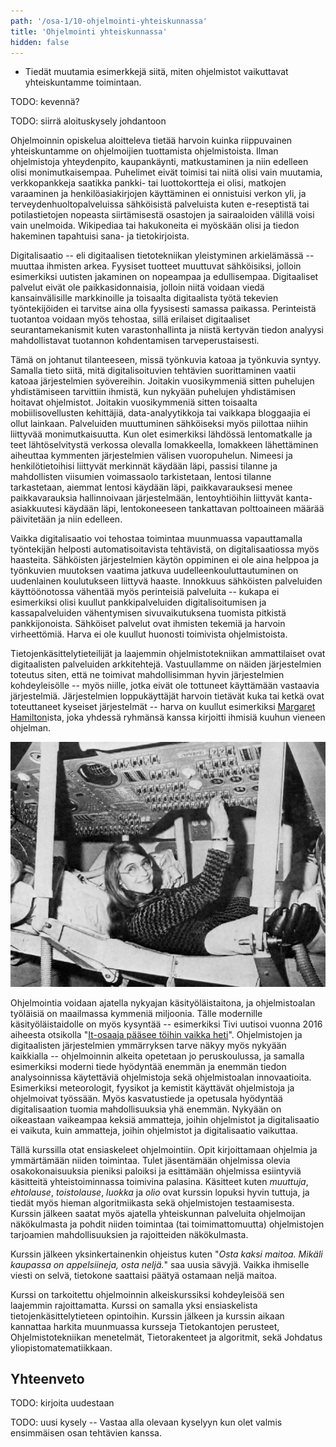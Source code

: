 ```yaml
---
path: '/osa-1/10-ohjelmointi-yhteiskunnassa'
title: 'Ohjelmointi yhteiskunnassa'
hidden: false
---
```



<text-box variant='learningObjectives' name='Oppimistavoitteet'>

- Tiedät muutamia esimerkkejä siitä, miten ohjelmistot vaikuttavat yhteiskuntamme toimintaan.

</text-box>


TODO: kevennä?

TODO: siirrä aloituskysely johdantoon


<quiznator id="5c12b7f263de8e5db0cf8b8e"></quiznator>

Ohjelmoinnin opiskelua aloitteleva tietää harvoin kuinka riippuvainen yhteiskuntamme on ohjelmoijien tuottamista ohjelmistoista. Ilman ohjelmistoja yhteydenpito, kaupankäynti, matkustaminen ja niin edelleen olisi monimutkaisempaa. Puhelimet eivät toimisi tai niitä olisi vain muutamia, verkkopankkeja saatikka pankki- tai luottokortteja ei olisi, matkojen varaaminen ja henkilöasiakirjojen käyttäminen ei onnistuisi verkon yli, ja terveydenhuoltopalveluissa sähköisistä palveluista kuten e-reseptistä tai potilastietojen nopeasta siirtämisestä osastojen ja sairaaloiden välillä voisi vain unelmoida. Wikipediaa tai hakukoneita ei myöskään olisi ja tiedon hakeminen tapahtuisi sana- ja tietokirjoista.

Digitalisaatio -- eli digitaalisen tietotekniikan yleistyminen arkielämässä -- muuttaa ihmisten arkea. Fyysiset tuotteet muuttuvat sähköisiksi, jolloin esimerkiksi uutisten jakaminen on nopeampaa ja edullisempaa. Digitaaliset palvelut eivät ole paikkasidonnaisia, jolloin niitä voidaan viedä kansainvälisille markkinoille ja toisaalta digitaalista työtä tekevien työntekijöiden ei tarvitse aina olla fyysisesti samassa paikassa. Perinteistä tuotantoa voidaan myös tehostaa, sillä erilaiset digitaaliset seurantamekanismit kuten varastonhallinta ja niistä kertyvän tiedon analyysi mahdollistavat tuotannon kohdentamisen tarveperustaisesti.

Tämä on johtanut tilanteeseen, missä työnkuvia katoaa ja työnkuvia syntyy. Samalla tieto siitä, mitä digitalisoituvien tehtävien suorittaminen vaatii katoaa järjestelmien syövereihin. Joitakin vuosikymmeniä sitten puhelujen yhdistämiseen tarvittiin ihmistä, kun nykyään puhelujen yhdistämisen hoitavat ohjelmistot. Joitakin vuosikymmeniä sitten toisaalta mobiilisovellusten kehittäjiä, data-analyytikkoja tai vaikkapa bloggaajia ei ollut lainkaan. Palveluiden muuttuminen sähköiseksi myös piilottaa niihin liittyvää monimutkaisuutta. Kun olet esimerkiksi lähdössä lentomatkalle ja teet lähtöselvitystä verkossa olevalla lomakkeella, lomakkeen lähettäminen aiheuttaa kymmenten järjestelmien välisen vuoropuhelun. Nimeesi ja henkilötietoihisi liittyvät merkinnät käydään läpi, passisi tilanne ja mahdollisten viisumien voimassaolo tarkistetaan, lentosi tilanne tarkastetaan, aiemmat lentosi käydään läpi, paikkavarauksesi menee paikkavarauksia hallinnoivaan järjestelmään, lentoyhtiöihin liittyvät kanta-asiakkuutesi käydään läpi, lentokoneeseen tankattavan polttoaineen määrää päivitetään ja niin edelleen.

Vaikka digitalisaatio voi tehostaa toimintaa muunmuassa vapauttamalla työntekijän helposti automatisoitavista tehtävistä, on digitalisaatiossa myös haasteita. Sähköisten järjestelmien käytön oppiminen ei ole aina helppoa ja työnkuvien muutoksen vaatima jatkuva uudelleenkouluttautuminen on uudenlainen koulutukseen liittyvä haaste. Innokkuus sähköisten palveluiden käyttöönotossa vähentää myös perinteisiä palveluita -- kukapa ei esimerkiksi olisi kuullut pankkipalveluiden digitalisoitumisen ja kassapalveluiden vähentymisen sivuvaikutuksena tuomista pitkistä pankkijonoista. Sähköiset palvelut ovat ihmisten tekemiä ja harvoin virheettömiä. Harva ei ole kuullut huonosti toimivista ohjelmistoista.

<quiznator id="5c1368623cc3ec11bcd773fa"></quiznator>

Tietojenkäsittelytieteilijät ja laajemmin ohjelmistotekniikan ammattilaiset ovat digitaalisten palveluiden arkkitehtejä. Vastuullamme on näiden järjestelmien toteutus siten, että ne toimivat mahdollisimman hyvin järjestelmien kohdeyleisölle -- myös niille, jotka eivät ole tottuneet käyttämään vastaavia järjestelmiä. Järjestelmien loppukäyttäjät harvoin tietävät kuka tai ketkä ovat toteuttaneet kyseiset järjestelmät -- harva on kuullut esimerkiksi [Margaret Hamilton](<https://en.wikipedia.org/wiki/Margaret_Hamilton_(scientist)>)ista, joka yhdessä ryhmänsä kanssa kirjoitti ihmisiä kuuhun vieneen ohjelman.

![Margaret Hamilton työn parissa](./margeret-action.jpg)

Ohjelmointia voidaan ajatella nykyajan käsityöläistaitona, ja ohjelmistoalan työläisiä on maailmassa kymmeniä miljoonia. Tälle modernille käsityöläistaidolle on myös kysyntää -- esimerkiksi Tivi uutisoi vuonna 2016 aiheesta otsikolla "[It-osaaja pääsee töihin vaikka heti](http://www.tivi.fi/Kaikki_uutiset/it-osaaja-paasee-toihin-vaikka-heti-6555159)". Ohjelmistojen ja digitaalisten järjestelmien ymmärryksen tarve näkyy myös nykyään kaikkialla -- ohjelmoinnin alkeita opetetaan jo peruskoulussa, ja samalla esimerkiksi moderni tiede hyödyntää enemmän ja enemmän tiedon analysoinnissa käytettäviä ohjelmistoja sekä ohjelmistoalan innovaatioita. Esimerkiksi meteorologit, fyysikot ja kemistit käyttävät ohjelmistoja ja ohjelmoivat työssään. Myös kasvatustiede ja opetusala hyödyntää digitalisaation tuomia mahdollisuuksia yhä enemmän. Nykyään on oikeastaan vaikeampaa keksiä ammatteja, joihin ohjelmistot ja digitalisaatio ei vaikuta, kuin ammatteja, joihin ohjelmistot ja digitalisaatio vaikuttaa.

Tällä kurssilla otat ensiaskeleet ohjelmointiin. Opit kirjoittamaan ohjelmia ja ymmärtämään niiden toimintaa. Tulet jäsentämään ohjelmissa olevia osakokonaisuuksia pieniksi paloiksi ja esittämään ohjelmissa esiintyviä käsitteitä yhteistoiminnassa toimivina palasina. Käsitteet kuten _muuttuja_, _ehtolause_, _toistolause_, _luokka_ ja _olio_ ovat kurssin lopuksi hyvin tuttuja, ja tiedät myös hieman algoritmiikasta sekä ohjelmistojen testaamisesta. Kurssin jälkeen saatat myös ajatella yhteiskunnan palveluita ohjelmoijan näkökulmasta ja pohdit niiden toimintaa (tai toimimattomuutta) ohjelmistojen tarjoamien mahdollisuuksien ja rajoitteiden näkökulmasta.

Kurssin jälkeen yksinkertainenkin ohjeistus kuten  "_Osta kaksi maitoa. Mikäli kaupassa on appelsiineja, osta neljä._" saa uusia sävyjä. Vaikka ihmiselle viesti on selvä, tietokone saattaisi päätyä ostamaan neljä maitoa.

Kurssi on tarkoitettu ohjelmoinnin alkeiskurssiksi kohdeyleisöä sen laajemmin rajoittamatta. Kurssi on samalla yksi ensiaskelista tietojenkäsittelytieteen opintoihin. Kurssin jälkeen ja kurssin aikaan kannattaa harkita muunmuassa kursseja Tietokantojen perusteet, Ohjelmistotekniikan menetelmät, Tietorakenteet ja algoritmit, sekä Johdatus yliopistomatematiikkaan.


## Yhteenveto

TODO: kirjoita uudestaan

TODO: uusi kysely -- Vastaa alla olevaan kyselyyn kun olet valmis ensimmäisen osan tehtävien kanssa.


<quiznator id="5c12b7f263de8e5db0cf8b93"></quiznator>
